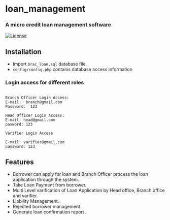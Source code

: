 # loan_management
### A micro credit loan management software

[![License](https://poser.pugx.org/phpunit/phpunit/license)](https://github.com/ojkalam/online-blog-and-exam)

## Installation 
 * Import ```brac_loan.sql``` database file.
 * ```config/config.php``` contains database access information


### Login access for different roles
```

Branch Officer Login Access:
E-mail:  branch@gmail.com
Password:  123

Head Officer Login Access: 
E-mail: head@gmail.com
pasword: 123

Varifier Login Access

E-mail: varifier@gmail.com
password: 123

```
## Features

 * Borrower can apply for loan and Branch Officer process the loan application through the system.
 * Take Loan Payment from borrower.
 * Multi Level varification of Loan Application by Head office, Branch office and varifier.
 * Liability Management.
 * Rejected borrower management.
 * Generate loan confirmation report .